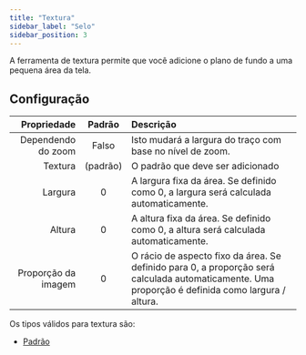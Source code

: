 ```yaml
---
title: "Textura"
sidebar_label: "Selo"
sidebar_position: 3
---
```


A ferramenta de textura permite que você adicione o plano de fundo a uma pequena área da tela.

## Configuração

|         Propriedade |  Padrão  | Descrição                                                                                                                                        |
| -------------------:|:--------:|:------------------------------------------------------------------------------------------------------------------------------------------------ |
|  Dependendo do zoom |  Falso   | Isto mudará a largura do traço com base no nível de zoom.                                                                                        |
|             Textura | (padrão) | O padrão que deve ser adicionado                                                                                                                 |
|             Largura |    0     | A largura fixa da área. Se definido como 0, a largura será calculada automaticamente.                                                            |
|              Altura |    0     | A altura fixa da área. Se definido como 0, a altura será calculada automaticamente.                                                              |
| Proporção da imagem |    0     | O rácio de aspecto fixo da área. Se definido para 0, a proporção será calculada automaticamente. Uma proporção é definida como largura / altura. |

Os tipos válidos para textura são:

* [Padrão](../background#pattern)
